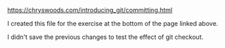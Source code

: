 https://chryswoods.com/introducing_git/committing.html

I created this file for the exercise at the bottom of the page linked above.

I didn't save the previous changes to test the effect of git checkout. 
